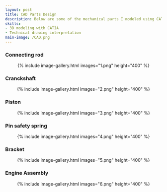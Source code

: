 ```yaml
---
layout: post
title: CAD Parts Design
description: Below are some of the mechanical parts I modeled using CATIA during my course.
skills:
- 3D modeling with CATIA
- Technical drawing interpretation
main-image: /CAD.png
---
```


### Connecting rod
<div style="text-align: center;">
  {% include image-gallery.html images="1.png" height="400" %}
</div>

### Cranckshaft
<div style="text-align: center;">
  {% include image-gallery.html images="2.png" height="400" %}
</div>


### Piston
<div style="text-align: center;">
  {% include image-gallery.html images="3.png" height="400" %}
</div>


### Pin safety spring
<div style="text-align: center;">
  {% include image-gallery.html images="4.png" height="400" %}
</div>

### Bracket
<div style="text-align: center;">
  {% include image-gallery.html images="5.png" height="400" %}
</div>

### Engine Assembly
<div style="text-align: center;">
  {% include image-gallery.html images="6.png" height="400" %}
</div>


